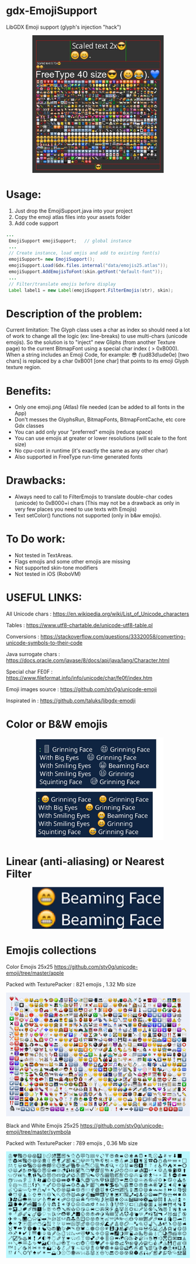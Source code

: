 # gdx-EmojiSupport
LibGDX Emoji support (glyph's injection "hack")

<p align="center">
  <img src="Readme.md.Images/screen1.JPG" width="360">
</p>

# Usage:
1) Just drop the EmojiSupport.java into your project
2) Copy the emoji atlas files into your assets folder
3) Add code support
```java
...
 EmojiSupport emojiSupport;   // global instance
 ...
 // Create instance, load emjis and add to existing font(s)
 emojiSupport= new EmojiSupport();
 emojiSupport.Load(Gdx.files.internal("data/emojis25.atlas"));
 emojiSupport.AddEmojisToFont(skin.getFont("default-font"));
 ...
 // Filter/translate emojis before display
 Label label1 = new Label(emojiSupport.FilterEmojis(str), skin);
```

# Description of the problem:
Current limitation: The Glyph class uses a char as index so should need a lot of work
to change all the logic (ex: line-breaks) to use multi-chars (unicode emojis).
So the solution is to "inject" new Gliphs (from another Texture page) to the
current BitmapFont using a special char index ( > 0xB000).
When a string includes an Emoji Code, for example: 😎 (\ud83d\ude0e) [two chars]
is replaced by a char 0xB001 [one char] that points to its emoji Glyph texture region.

# Benefits:
 - Only one emoji.png (Atlas) file needed (can be added to all fonts in the App)
 - Don't messes the GlyphsRun, BitmapFonts, BitmapFontCache, etc core Gdx classes
 - You can add only your "preferred" emojis (reduce space)
 - You can use emojis at greater or lower resolutions (will scale to the font size)
 - No cpu-cost in runtime (it's exactly the same as any other char)
 - Also supported in FreeType run-time generated fonts

# Drawbacks:
 - Always need to call to FilterEmojis to translate double-char codes (unicode) to 0xB000+i chars
   (This may not be a drawback as only in very few places you need to use texts with Emojis)
 - Text setColor() functions not supported (only in b&w emojis).
 
# To Do work:
 - Not tested in TextAreas.
 - Flags emojis and some other emojis are missing
 - Not supported skin-tone modifiers
 - Not tested in iOS (RoboVM)

# USEFUL LINKS:
 All Unicode chars : https://en.wikipedia.org/wiki/List_of_Unicode_characters
 
 Tables : https://www.utf8-chartable.de/unicode-utf8-table.pl
 
 Conversions : https://stackoverflow.com/questions/33320058/converting-unicode-symbols-to-their-code
 
 Java surrogate chars : https://docs.oracle.com/javase/8/docs/api/java/lang/Character.html
 
 Special char FE0F : https://www.fileformat.info/info/unicode/char/fe0f/index.htm
 
 Emoji images source : https://github.com/stv0g/unicode-emoji
 
 Inspirated in : https://github.com/taluks/libgdx-emodji
 
# Color or B&W emojis
<p align="center">
  <img src="Readme.md.Images/screen2.JPG"  width="360">
</p>
 
# Linear (anti-aliasing) or Nearest Filter
<p align="center">
  <img src="Readme.md.Images/screen3.JPG" width="360">
</p>

# Emojis collections
Color Emojis 25x25
https://github.com/stv0g/unicode-emoji/tree/master/apple

Packed with TexturePacker : 821 emojis , 1.32 Mb size

<p align="center">
  <img src="Readme.md.Images/screen4.PNG">
</p>

Black and White Emojis 25x25 
https://github.com/stv0g/unicode-emoji/tree/master/symbola

Packed with TexturePacker : 789 emojis , 0.36 Mb size

<p align="center">
  <img src="Readme.md.Images/screen5.PNG">
</p>

